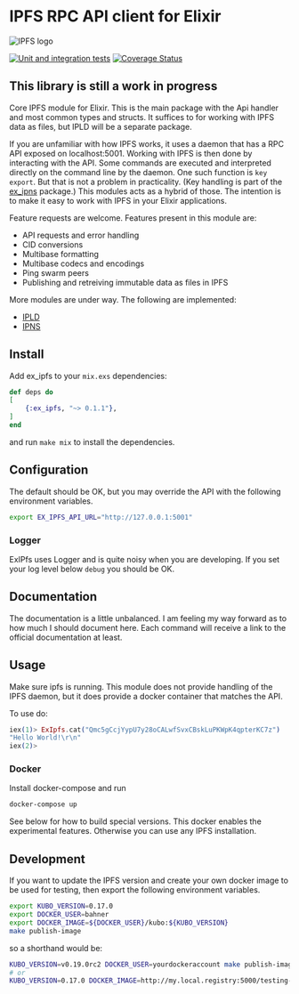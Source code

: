 # IPFS RPC API client for Elixir

![IPFS logo](https://ipfs.io/ipfs/QmQJ68PFMDdAsgCZvA1UVzzn18asVcf7HVvCDgpjiSCAse)

[![Unit and integration tests](https://github.com/bahner/ex-ipfs/actions/workflows/testsuite.yaml/badge.svg)](https://github.com/bahner/ex-ipfs/actions/workflows/testsuite.yaml)
[![Coverage Status](https://coveralls.io/repos/github/bahner/ex-ipfs/badge.svg)](https://coveralls.io/github/bahner/ex-ipfs)

## This library is still a work in progress

Core IPFS module for Elixir. This is the main package with the Api handler and most common types and structs. It suffices to for working with IPFS data as files, but IPLD will be a separate package.

If you are unfamiliar with how IPFS works, it uses a daemon that has a RPC API exposed on localhost:5001. Working with IPFS is then done by interacting with the API. Some commands are executed and interpreted directly on the command line by the daemon. One such function is `key export`. But that is not a problem in practicality. (Key handling is part of the [ex_ipns](https://hex.pm/packages/ex_ipns) package.) This modules acts as a hybrid of those. The intention is to make it easy to work with IPFS in your Elixir applications.

Feature requests are welcome. Features present in this module are:

* API requests and error handling
* CID conversions
* Multibase formatting
* Multibase codecs and encodings
* Ping swarm peers
* Publishing and retreiving immutable data as files in IPFS

More modules are under way. The following are implemented:

* [IPLD](https://hex.pm/packages/ex_ipld)
* [IPNS](https://hex.pm/packages/ex_ipns)

## Install

Add ex_ipfs to your `mix.exs` dependencies:

```elixir
def deps do
[
    {:ex_ipfs, "~> 0.1.1"},
]
end
```

and run `make mix` to install the dependencies.

## Configuration

The default should be OK, but you may override the API with the following environment variables.

```bash
export EX_IPFS_API_URL="http://127.0.0.1:5001"
```

### Logger

ExIPfs uses Logger and is quite noisy when you are developing. If you set your log level below `debug` you should be OK.

## Documentation

The documentation is a little unbalanced. I am feeling my way forward as to how much I should document here. Each command will receive a link to the official documentation at least.

## Usage

Make sure ipfs is running. This module does not provide handling of the IPFS daemon, but it does provide a docker container that matches the API.

To use do:

```elixir
iex(1)> ExIpfs.cat("Qmc5gCcjYypU7y28oCALwfSvxCBskLuPKWpK4qpterKC7z")
"Hello World!\r\n"
iex(2)>

```

### Docker

Install docker-compose and run

```bash
docker-compose up
```

See below for how to build special versions. This docker enables the experimental features. Otherwise you can use any IPFS installation.

## Development

If you want to update the IPFS version and create your own docker image to be used for testing, then export the following environment variables.

```bash
export KUBO_VERSION=0.17.0
export DOCKER_USER=bahner
export DOCKER_IMAGE=${DOCKER_USER}/kubo:${KUBO_VERSION}
make publish-image
```

so a shorthand would be:

```bash
KUBO_VERSION=v0.19.0rc2 DOCKER_USER=yourdockeraccount make publish-image # The simplest.
# or
KUBO_VERSION=0.17.0 DOCKER_IMAGE=http://my.local.registry:5000/testing-buils/ipfs:testlabl make publish-image
```

